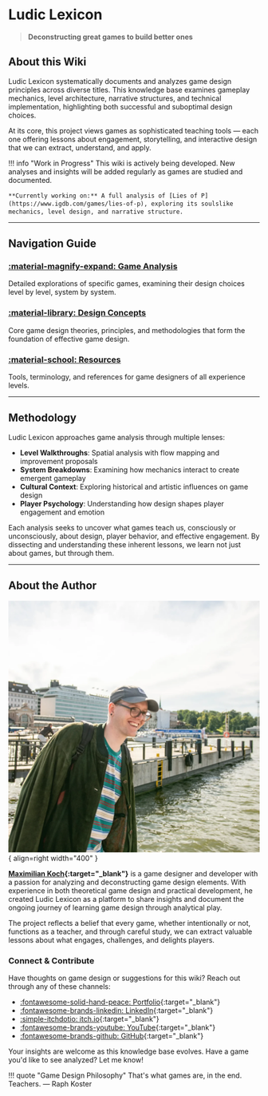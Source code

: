 # Ludic Lexicon

> **Deconstructing great games to build better ones**

## About this Wiki

Ludic Lexicon systematically documents and analyzes game design principles across diverse titles. This knowledge base examines gameplay mechanics, level architecture, narrative structures, and technical implementation, highlighting both successful and suboptimal design choices.

At its core, this project views games as sophisticated teaching tools — each one offering lessons about engagement, storytelling, and interactive design that we can extract, understand, and apply.

!!! info "Work in Progress"
    This wiki is actively being developed. New analyses and insights will be added regularly as games are studied and documented.
    
    **Currently working on:** A full analysis of [Lies of P](https://www.igdb.com/games/lies-of-p), exploring its soulslike mechanics, level design, and narrative structure.

---

## Navigation Guide

### [:material-magnify-expand: Game Analysis](./games/)
Detailed explorations of specific games, examining their design choices level by level, system by system.

### [:material-library: Design Concepts](./concepts/)
Core game design theories, principles, and methodologies that form the foundation of effective game design.

### [:material-school: Resources](./resources/)
Tools, terminology, and references for game designers of all experience levels.

---

## Methodology

Ludic Lexicon approaches game analysis through multiple lenses:

- **Level Walkthroughs**: Spatial analysis with flow mapping and improvement proposals
- **System Breakdowns**: Examining how mechanics interact to create emergent gameplay
- **Cultural Context**: Exploring historical and artistic influences on game design
- **Player Psychology**: Understanding how design shapes player engagement and emotion

Each analysis seeks to uncover what games teach us, consciously or unconsciously, about design, player behavior, and effective engagement. By dissecting and understanding these inherent lessons, we learn not just about games, but through them.

---

## About the Author

![Maximilian Koch](assets/profile.webp){ align=right width="400" }

**[Maximilian Koch](https://maximiliankoch.at/about){:target="_blank"}** is a game designer and developer with a passion for analyzing and deconstructing game design elements. With experience in both theoretical game design and practical development, he created Ludic Lexicon as a platform to share insights and document the ongoing journey of learning game design through analytical play.

The project reflects a belief that every game, whether intentionally or not, functions as a teacher, and through careful study, we can extract valuable lessons about what engages, challenges, and delights players.

### Connect & Contribute

Have thoughts on game design or suggestions for this wiki? Reach out through any of these channels:

- [:fontawesome-solid-hand-peace: Portfolio](https://maximiliankoch.at/){:target="_blank"}
- [:fontawesome-brands-linkedin: LinkedIn](https://www.linkedin.com/in/maximiliankochlinked/){:target="_blank"}
- [:simple-itchdotio: itch.io](https://adistantdreamer.itch.io/){:target="_blank"}
- [:fontawesome-brands-youtube: YouTube](https://www.youtube.com/@KochMaximilian){:target="_blank"}
- [:fontawesome-brands-github: GitHub](https://github.com/KochMaximilian){:target="_blank"}

Your insights are welcome as this knowledge base evolves. Have a game you'd like to see analyzed? Let me know!

!!! quote "Game Design Philosophy"
    That's what games are, in the end. Teachers. — Raph Koster